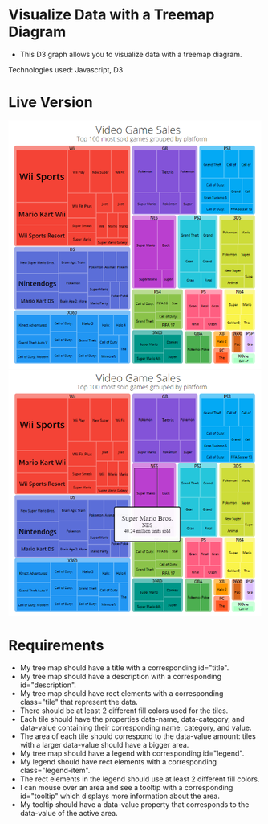 # Visualize Data with a Treemap Diagram

- This D3 graph allows you to visualize data with a treemap diagram.

Technologies used: Javascript, D3

# Live Version

![image](./images/preview-1.png)
![image](./images/preview-2.png)

# Requirements

- My tree map should have a title with a corresponding id="title".
- My tree map should have a description with a corresponding id="description".
- My tree map should have rect elements with a corresponding class="tile" that represent the data.
- There should be at least 2 different fill colors used for the tiles.
- Each tile should have the properties data-name, data-category, and data-value containing their corresponding name, category, and value.
- The area of each tile should correspond to the data-value amount: tiles with a larger data-value should have a bigger area.
- My tree map should have a legend with corresponding id="legend".
- My legend should have rect elements with a corresponding class="legend-item".
- The rect elements in the legend should use at least 2 different fill colors.
- I can mouse over an area and see a tooltip with a corresponding id="tooltip" which displays more information about the area.
- My tooltip should have a data-value property that corresponds to the data-value of the active area.